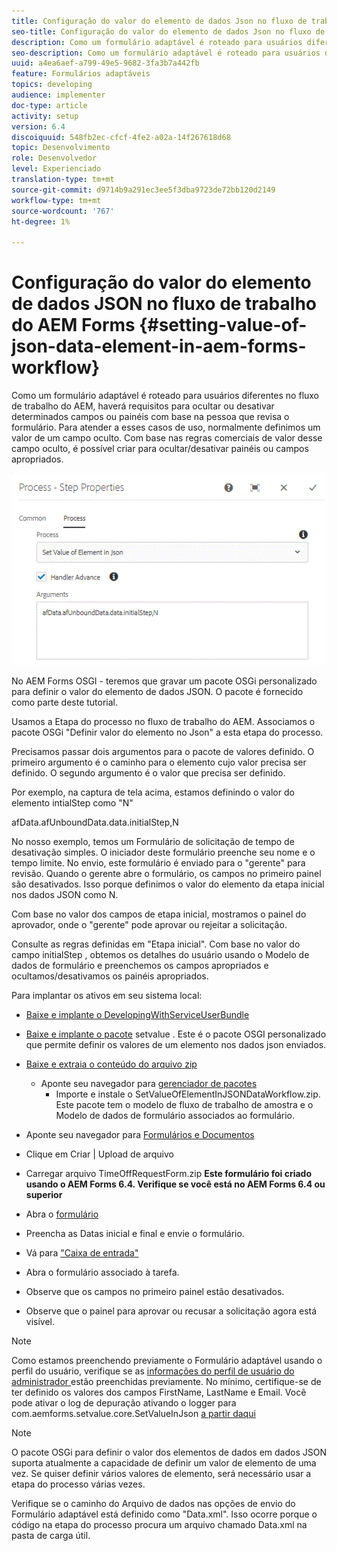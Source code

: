 ```yaml
---
title: Configuração do valor do elemento de dados Json no fluxo de trabalho do AEM Forms
seo-title: Configuração do valor do elemento de dados Json no fluxo de trabalho do AEM Forms
description: Como um formulário adaptável é roteado para usuários diferentes no fluxo de trabalho do AEM, haverá requisitos para ocultar ou desativar determinados campos ou painéis com base na pessoa que revisa o formulário. Para atender a esses casos de uso, normalmente definimos um valor de um campo oculto. Com base nas regras comerciais de valor desse campo oculto, é possível criar para ocultar/desativar painéis ou campos apropriados.
seo-description: Como um formulário adaptável é roteado para usuários diferentes no fluxo de trabalho do AEM, haverá requisitos para ocultar ou desativar determinados campos ou painéis com base na pessoa que revisa o formulário. Para atender a esses casos de uso, normalmente definimos um valor de um campo oculto. Com base nas regras comerciais de valor desse campo oculto, é possível criar para ocultar/desativar painéis ou campos apropriados.
uuid: a4ea6aef-a799-49e5-9682-3fa3b7a442fb
feature: Formulários adaptáveis
topics: developing
audience: implementer
doc-type: article
activity: setup
version: 6.4
discoiquuid: 548fb2ec-cfcf-4fe2-a02a-14f267618d68
topic: Desenvolvimento
role: Desenvolvedor
level: Experienciado
translation-type: tm+mt
source-git-commit: d9714b9a291ec3ee5f3dba9723de72bb120d2149
workflow-type: tm+mt
source-wordcount: '767'
ht-degree: 1%

---
```



# Configuração do valor do elemento de dados JSON no fluxo de trabalho do AEM Forms {#setting-value-of-json-data-element-in-aem-forms-workflow}

Como um formulário adaptável é roteado para usuários diferentes no fluxo de trabalho do AEM, haverá requisitos para ocultar ou desativar determinados campos ou painéis com base na pessoa que revisa o formulário. Para atender a esses casos de uso, normalmente definimos um valor de um campo oculto. Com base nas regras comerciais de valor desse campo oculto, é possível criar para ocultar/desativar painéis ou campos apropriados.

![Configuração do valor de um elemento em dados json](assets/capture-3.gif)

No AEM Forms OSGI - teremos que gravar um pacote OSGi personalizado para definir o valor do elemento de dados JSON. O pacote é fornecido como parte deste tutorial.

Usamos a Etapa do processo no fluxo de trabalho do AEM. Associamos o pacote OSGi &quot;Definir valor do elemento no Json&quot; a esta etapa do processo.

Precisamos passar dois argumentos para o pacote de valores definido. O primeiro argumento é o caminho para o elemento cujo valor precisa ser definido. O segundo argumento é o valor que precisa ser definido.

Por exemplo, na captura de tela acima, estamos definindo o valor do elemento intialStep como &quot;N&quot;

afData.afUnboundData.data.initialStep,N

No nosso exemplo, temos um Formulário de solicitação de tempo de desativação simples. O iniciador deste formulário preenche seu nome e o tempo limite. No envio, este formulário é enviado para o &quot;gerente&quot; para revisão. Quando o gerente abre o formulário, os campos no primeiro painel são desativados. Isso porque definimos o valor do elemento da etapa inicial nos dados JSON como N.

Com base no valor dos campos de etapa inicial, mostramos o painel do aprovador, onde o &quot;gerente&quot; pode aprovar ou rejeitar a solicitação.

Consulte as regras definidas em &quot;Etapa inicial&quot;. Com base no valor do campo initialStep , obtemos os detalhes do usuário usando o Modelo de dados de formulário e preenchemos os campos apropriados e ocultamos/desativamos os painéis apropriados.

Para implantar os ativos em seu sistema local:

* [Baixe e implante o DevelopingWithServiceUserBundle](/help/forms/assets/common-osgi-bundles/DevelopingWithServiceUser.jar)

* [Baixe e implante o pacote](/help/forms/assets/common-osgi-bundles/SetValueApp.core-1.0-SNAPSHOT.jar) setvalue . Este é o pacote OSGI personalizado que permite definir os valores de um elemento nos dados json enviados.

* [Baixe e extraia o conteúdo do arquivo zip](assets/set-value-jsondata.zip)
   * Aponte seu navegador para [gerenciador de pacotes](http://localhost:4502/crx/packmgr/index.jsp)
      * Importe e instale o SetValueOfElementInJSONDataWorkflow.zip. Este pacote tem o modelo de fluxo de trabalho de amostra e o Modelo de dados de formulário associados ao formulário.

* Aponte seu navegador para [Formulários e Documentos](http://localhost:4502/aem/forms.html/content/dam/formsanddocuments)
* Clique em Criar | Upload de arquivo
* Carregar arquivo TimeOffRequestForm.zip
   **Este formulário foi criado usando o AEM Forms 6.4. Verifique se você está no AEM Forms 6.4 ou superior**
* Abra o [formulário](http://localhost:4502/content/dam/formsanddocuments/timeoffrequest/jcr:content?wcmmode=disabled)
* Preencha as Datas inicial e final e envie o formulário.
* Vá para [&quot;Caixa de entrada&quot;](http://localhost:4502/aem/inbox)
* Abra o formulário associado à tarefa.
* Observe que os campos no primeiro painel estão desativados.
* Observe que o painel para aprovar ou recusar a solicitação agora está visível.

>[!NOTE]
>
>Como estamos preenchendo previamente o Formulário adaptável usando o perfil do usuário, verifique se as [informações do perfil de usuário do administrador ](http://localhost:4502/security/users.html) estão preenchidas previamente. No mínimo, certifique-se de ter definido os valores dos campos FirstName, LastName e Email.
>Você pode ativar o log de depuração ativando o logger para com.aemforms.setvalue.core.SetValueInJson [a partir daqui](http://localhost:4502/system/console/slinglog)

>[!NOTE]
>
>O pacote OSGi para definir o valor dos elementos de dados em dados JSON suporta atualmente a capacidade de definir um valor de elemento de uma vez. Se quiser definir vários valores de elemento, será necessário usar a etapa do processo várias vezes.
>
>Verifique se o caminho do Arquivo de dados nas opções de envio do Formulário adaptável está definido como &quot;Data.xml&quot;. Isso ocorre porque o código na etapa do processo procura um arquivo chamado Data.xml na pasta de carga útil.
